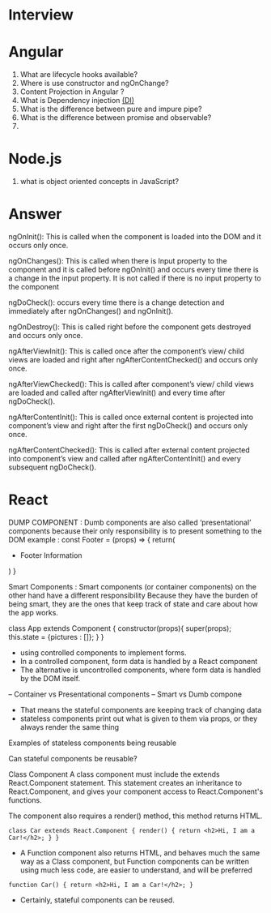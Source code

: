 # Interview


# Angular

1. What are lifecycle hooks available?
2. Where is use constructor and ngOnChange?
3. Content Projection in Angular ? 
4. What is Dependency injection [(DI)](https://angular.io/guide/architecture-services#dependency-injection-di)  
5. What is the difference between pure and impure pipe?
6. What is the difference between promise and observable?
7. 


# **Node.js**

1. what is object oriented concepts in JavaScript?




# Answer

ngOnInit(): This is called when the component is loaded into the DOM and it occurs only once.

ngOnChanges(): This is called when there is Input property to the component and it is called before ngOnInit() and occurs every time there is a change in the input property. It is not called if there is no input property to the component

ngDoCheck(): occurs every time there is a change detection and immediately after ngOnChanges() and ngOnInit().

ngOnDestroy(): This is called right before the component gets destroyed and occurs only once.

ngAfterViewInit(): This is called once after the component’s view/ child views are loaded and right after ngAfterContentChecked() and occurs only once.

ngAfterViewChecked(): This is called after component’s view/ child views are loaded and called after ngAfterViewInit() and every time after ngDoCheck().

ngAfterContentInit(): This is called once external content is projected into component’s view and right after the first ngDoCheck() and occurs only once.

ngAfterContentChecked(): This is called after external content projected into component’s view and called after ngAfterContentInit() and every subsequent ngDoCheck().


# React

DUMP COMPONENT : Dumb components are also called ‘presentational’ components because their only responsibility is to present something to the DOM
example : const Footer = (props) => {
  return(
  <div>
    <ul>
      <li>Footer Information</li>
    </ul>
  </div>
  )
}

Smart Components : Smart components (or container components) on the other hand have a different responsibility
Because they have the burden of being smart, they are the ones that keep track of state and care about how the app works.

class App extends Component {
  constructor(props){
    super(props);
    this.state = {pictures : []};
  }
}


- using controlled components to implement forms.
- In a controlled component, form data is handled by a React component
- The alternative is uncontrolled components, where form data is handled by the DOM itself.



– Container vs Presentational components
– Smart vs Dumb compone

- That means the stateful components are keeping track of changing data
- stateless components print out what is given to them via props, or they always render the same thing


Examples of stateless components being reusable



Can stateful components be reusable?


Class Component
A class component must include the extends React.Component statement. This statement creates an inheritance to React.Component, and gives your component access to React.Component's functions.

The component also requires a render() method, this method returns HTML.

`class Car extends React.Component {
  render() {
    return <h2>Hi, I am a Car!</h2>;
  }
}`



- A Function component also returns HTML, and behaves much the same way as a Class component, but Function components can be written using much less code, are easier to understand, and will be preferred

`function Car() {
  return <h2>Hi, I am a Car!</h2>;
}`

- Certainly, stateful components can be reused.




